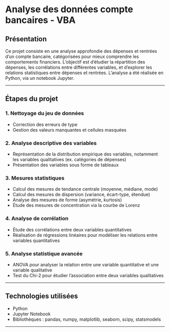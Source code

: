 # Analyse des données compte bancaires - VBA

## Présentation

Ce projet consiste en une analyse approfondie des dépenses et rentrées d’un compte bancaire, catégorisées pour mieux comprendre les comportements financiers. L’objectif est d’étudier la répartition des dépenses, les corrélations entre différentes variables, et d’explorer les relations statistiques entre dépenses et rentrées.
L’analyse a été réalisée en Python, via un notebook Jupyter.

---

## Étapes du projet

### 1. Nettoyage du jeu de données  
- Correction des erreurs de type  
- Gestion des valeurs manquantes et cellules masquées  

### 2. Analyse descriptive des variables  
- Représentation de la distribution empirique des variables, notamment les variables qualitatives (ex. catégories de dépenses)  
- Présentation des variables sous forme de tableaux  

### 3. Mesures statistiques  
- Calcul des mesures de tendance centrale (moyenne, médiane, mode)  
- Calcul des mesures de dispersion (variance, écart-type, étendue)  
- Analyse des mesures de forme (asymétrie, kurtosis)  
- Étude des mesures de concentration via la courbe de Lorenz  

### 4. Analyse de corrélation  
- Étude des corrélations entre deux variables quantitatives  
- Réalisation de régressions linéaires pour modéliser les relations entre variables quantitatives  

### 5. Analyse statistique avancée  
- ANOVA pour analyser la relation entre une variable quantitative et une variable qualitative  
- Test du Chi-2 pour étudier l’association entre deux variables qualitatives  

---

## Technologies utilisées  
- Python  
- Jupyter Notebook  
- Bibliothèques : pandas, numpy, matplotlib, seaborn, scipy, statsmodels  

---

